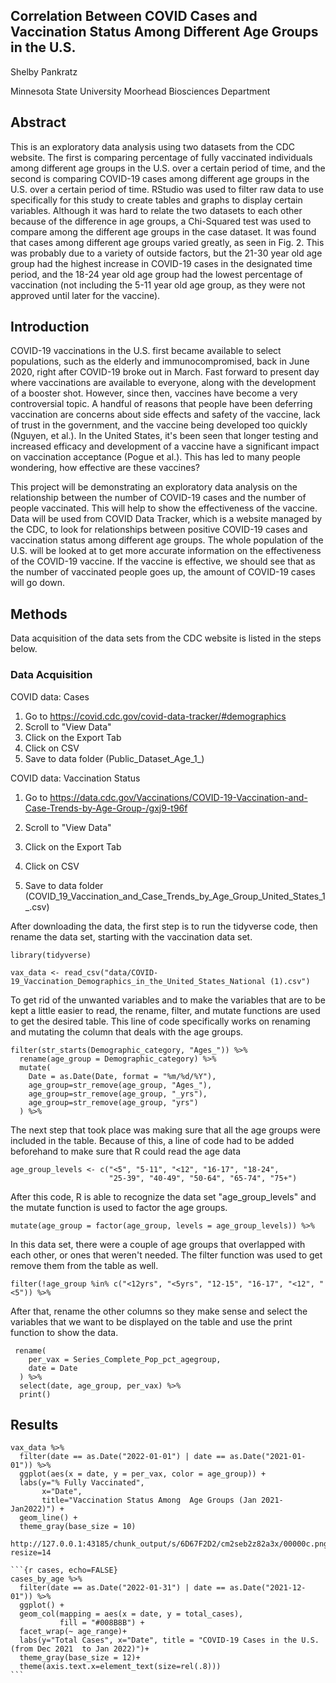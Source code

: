 ## Correlation Between COVID Cases and Vaccination Status Among Different Age Groups in the U.S.

Shelby Pankratz

Minnesota State University Moorhead Biosciences Department

## Abstract

This is an exploratory data analysis using two datasets from the CDC website. The first is comparing percentage of fully vaccinated individuals among different age groups in the U.S. over a certain period of time, and the second is comparing COVID-19 cases among different age groups in the U.S. over a certain period of time. RStudio was used to filter raw data to use specifically for this study to create tables and graphs to display certain variables. Although it was hard to relate the two datasets to each other because of the difference in age groups, a Chi-Squared test was used to compare among the different age groups in the case dataset. It was found that cases among different age groups varied greatly, as seen in Fig. 2. This was probably due to a variety of outside factors, but the 21-30 year old age group had the highest increase in COVID-19 cases in the designated time period, and the 18-24 year old age group had the lowest percentage of vaccination (not including the 5-11 year old age group, as they were not approved until later for the vaccine).

## Introduction

COVID-19 vaccinations in the U.S. first became available to select populations, such as the elderly and immunocompromised, back in June 2020, right after COVID-19 broke out in March. Fast forward to present day where vaccinations are available to everyone, along with the development of a booster shot. However, since then, vaccines have become a very controversial topic. A handful of reasons that people have been deferring vaccination are concerns about side effects and safety of the vaccine, lack of trust in the government, and the vaccine being developed too quickly (Nguyen, et al.). In the United States, it's been seen that longer testing and increased efficacy and development of a vaccine have a significant impact on vaccination acceptance (Pogue et al.). This has led to many people wondering, how effective are these vaccines?

This project will be demonstrating an exploratory data analysis on the relationship between the number of COVID-19 cases and the number of people vaccinated. This will help to show the effectiveness of the vaccine. Data will be used from COVID Data Tracker, which is a website managed by the CDC, to look for relationships between positive COVID-19 cases and vaccination status among different age groups. The whole population of the U.S. will be looked at to get more accurate information on the effectiveness of the COVID-19 vaccine. If the vaccine is effective, we should see that as the number of vaccinated people goes up, the amount of COVID-19 cases will go down.

## Methods

Data acquisition of the data sets from the CDC website is listed in the steps below.

### Data Acquisition

COVID data: Cases

1.  Go to <https://covid.cdc.gov/covid-data-tracker/#demographics>
2.  Scroll to "View Data"
3.  Click on the Export Tab
4.  Click on CSV
5.  Save to data folder (Public_Dataset_Age_1\_)

COVID data: Vaccination Status

1.  Go to <https://data.cdc.gov/Vaccinations/COVID-19-Vaccination-and-Case-Trends-by-Age-Group-/gxj9-t96f>

2.  Scroll to "View Data"

3.  Click on the Export Tab

4.  Click on CSV

5.  Save to data folder (COVID_19_Vaccination_and_Case_Trends_by_Age_Group_United_States_1\_.csv)

After downloading the data, the first step is to run the tidyverse code, then rename the data set, starting with the vaccination data set.

    library(tidyverse)

    vax_data <- read_csv("data/COVID-19_Vaccination_Demographics_in_the_United_States_National (1).csv")

To get rid of the unwanted variables and to make the variables that are to be kept a little easier to read, the rename, filter, and mutate functions are used to get the desired table. This line of code specifically works on renaming and mutating the column that deals with the age groups.

    filter(str_starts(Demographic_category, "Ages_")) %>% 
      rename(age_group = Demographic_category) %>% 
      mutate(
        Date = as.Date(Date, format = "%m/%d/%Y"),
        age_group=str_remove(age_group, "Ages_"),
        age_group=str_remove(age_group, "_yrs"),
        age_group=str_remove(age_group, "yrs")
      ) %>% 

The next step that took place was making sure that all the age groups were included in the table. Because of this, a line of code had to be added beforehand to make sure that R could read the age data

    age_group_levels <- c("<5", "5-11", "<12", "16-17", "18-24", 
                          "25-39", "40-49", "50-64", "65-74", "75+")

After this code, R is able to recognize the data set "age_group_levels" and the mutate function is used to factor the age groups.

    mutate(age_group = factor(age_group, levels = age_group_levels)) %>%

In this data set, there were a couple of age groups that overlapped with each other, or ones that weren't needed. The filter function was used to get remove them from the table as well.

    filter(!age_group %in% c("<12yrs", "<5yrs", "12-15", "16-17", "<12", "<5")) %>%

After that, rename the other columns so they make sense and select the variables that we want to be displayed on the table and use the print function to show the data.

     rename(
        per_vax = Series_Complete_Pop_pct_agegroup, 
        date = Date
      ) %>%
      select(date, age_group, per_vax) %>%
      print()

## Results

```{r vax, echo=FALSE}
vax_data %>% 
  filter(date == as.Date("2022-01-01") | date == as.Date("2021-01-01")) %>%
  ggplot(aes(x = date, y = per_vax, color = age_group)) +
  labs(y="% Fully Vaccinated", 
       x="Date", 
       title="Vaccination Status Among  Age Groups (Jan 2021-Jan2022)") +
  geom_line() +
  theme_gray(base_size = 10)

http://127.0.0.1:43185/chunk_output/s/6D67F2D2/cm2seb2z82a3x/00000c.png?resize=14
```

    ```{r cases, echo=FALSE}
    cases_by_age %>% 
      filter(date == as.Date("2022-01-31") | date == as.Date("2021-12-01")) %>% 
      ggplot() +
      geom_col(mapping = aes(x = date, y = total_cases),
               fill = "#008B8B") +
      facet_wrap(~ age_range)+
      labs(y="Total Cases", x="Date", title = "COVID-19 Cases in the U.S. (from Dec 2021  to Jan 2022)")+
      theme_gray(base_size = 12)+
      theme(axis.text.x=element_text(size=rel(.8)))
    ```
